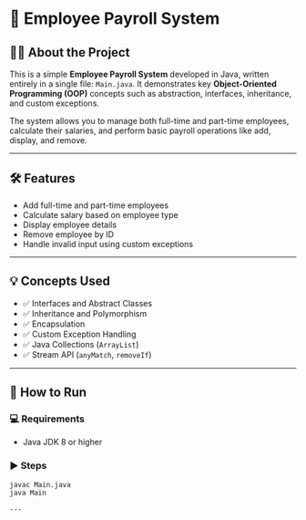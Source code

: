 # 🧾 Employee Payroll System

## 👨‍💻 About the Project

This is a simple **Employee Payroll System** developed in Java, written entirely in a single file: `Main.java`. It demonstrates key **Object-Oriented Programming (OOP)** concepts such as abstraction, interfaces, inheritance, and custom exceptions.

The system allows you to manage both full-time and part-time employees, calculate their salaries, and perform basic payroll operations like add, display, and remove.

---

## 🛠️ Features

- Add full-time and part-time employees
- Calculate salary based on employee type
- Display employee details
- Remove employee by ID
- Handle invalid input using custom exceptions

---

## 💡 Concepts Used

- ✅ Interfaces and Abstract Classes  
- ✅ Inheritance and Polymorphism  
- ✅ Encapsulation  
- ✅ Custom Exception Handling  
- ✅ Java Collections (`ArrayList`)
- ✅ Stream API (`anyMatch`, `removeIf`) 
  
---

## 🚀 How to Run

### 💻 Requirements
- Java JDK 8 or higher

### ▶️ Steps
```bash
javac Main.java
java Main

---
